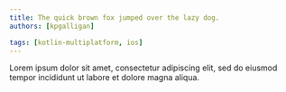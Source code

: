 ```yaml
---
title: The quick brown fox jumped over the lazy dog.
authors: [kpgalligan]

tags: [kotlin-multiplatform, ios]
---
```


Lorem ipsum dolor sit amet, consectetur adipiscing elit, sed do eiusmod tempor incididunt ut labore et dolore magna aliqua.